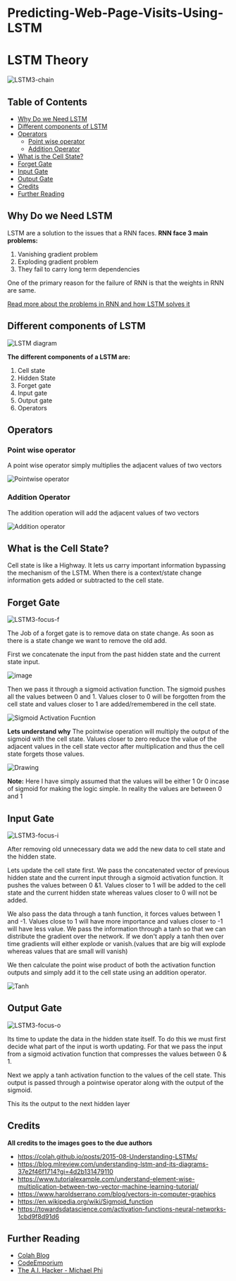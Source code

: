 # Predicting-Web-Page-Visits-Using-LSTM
# LSTM Theory
![LSTM3-chain](https://user-images.githubusercontent.com/22417910/149158585-08f0570b-f959-405e-b4d9-f0002b3a71c5.png)

## Table of Contents
* [Why Do we Need LSTM](#why-do-we-need-lSTM)
* [Different components of LSTM](#different-components-of-lstm)
* [Operators](#operators)
  * [Point wise operator](#point-wise-operator)
  * [Addition Operator](#addition-operator)
* [What is the Cell State?](#what-is-the-cell-state)
* [Forget Gate](#forget-gate)
* [Input Gate](#input-gate)
* [Output Gate](#output-gate)
* [Credits](#credits)
* [Further Reading](#further-reading)


## Why Do we Need LSTM
LSTM are a solution to the issues that a RNN faces. **RNN face 3 main problems:**
1.  Vanishing gradient problem 
2.  Exploding gradient problem 
3. They fail to carry long term dependencies 

One of the primary reason for the failure of RNN is that the weights in RNN are same.

[Read more about the problems in RNN and how LSTM solves it](https://medium.datadriveninvestor.com/how-do-lstm-networks-solve-the-problem-of-vanishing-gradients-a6784971a577)

## Different components of LSTM
![LSTM diagram](https://user-images.githubusercontent.com/22417910/149158642-8116f51a-5b79-4883-a1b0-021ac92d7f16.png)

**The different components of a LSTM are:**
1. Cell state
2. Hidden State
3. Forget gate
4. Input gate
5. Output gate
6. Operators

## Operators
### Point wise operator
A point wise operator simply multiplies the adjacent values of two vectors 

![Pointwise operator](https://user-images.githubusercontent.com/22417910/149158688-3ba1710c-1a54-40b4-a5fb-63ce9bb986a6.png)

### Addition Operator
The addition operation will add the adjacent values of two vectors

![Addition operator](https://user-images.githubusercontent.com/22417910/149158720-57d3eee0-12c3-4e43-85ca-7bca4bef5a78.png)

## What is the Cell State?
Cell state is like a Highway. It lets us carry important information bypassing the mechanism of the LSTM.  When there is a context/state change information gets added or subtracted to the cell state.

## Forget Gate
![LSTM3-focus-f](https://user-images.githubusercontent.com/22417910/149158966-4a0ac42e-696c-4f9c-b57e-5ec03286113f.png)

The Job of a forget gate is to remove data on state change.  As soon as there is a state change we want to remove the old add. 

First we concatenate the input from the past hidden state and the current state input.

![image](https://user-images.githubusercontent.com/22417910/149159034-72513cdb-52d3-4f3c-83da-dae45dfda154.png)

Then we pass it through a sigmoid activation function. The sigmoid pushes all the values between 0 and 1. Values closer to 0 will be forgotten from the cell state and values closer to 1 are added/remembered in the cell state.

![Sigmoid Activation Fucntion](https://user-images.githubusercontent.com/22417910/149159120-05907e0c-3fef-4c42-9868-81015f46e305.png)

**Lets understand why**
The pointwise operation will multiply the output of the sigmoid with the cell state. Values closer to zero reduce the value of the adjacent values in the cell state vector after multiplication and thus the cell state forgets those values.

![Drawing](https://user-images.githubusercontent.com/22417910/149159193-f66d9c67-3d84-49fc-b03f-5b8c4c184ffd.jpeg)

**Note:** Here I have simply assumed that the values will be either 1 0r 0 incase of sigmoid for  making the logic simple. In reality the values are between 0 and 1

## Input Gate
![LSTM3-focus-i](https://user-images.githubusercontent.com/22417910/149159312-6dbc3607-f26e-4de1-8d11-164847d1095c.png)

After removing old unnecessary data we add the new data to cell state and the hidden state.

Lets update the cell state first. We pass the concatenated vector of previous hidden state and the current input through a sigmoid activation function. It pushes the values between 0 &1. Values closer to 1 will be added to the cell state and the current hidden state whereas values closer to 0 will not be added. 

We also pass the data through  a tanh function, it forces values between 1 and -1. Values close to 1 will have more importance and values closer to -1 will have less value. We pass the information through a tanh so that we can distribute the gradient over the network. If we don't apply a tanh then over time gradients will either explode or vanish.(values that are big will explode whereas values that  are small will vanish)

We then calculate the point wise product of both the activation function outputs and simply add it to the cell state using an addition operator.

![Tanh](https://user-images.githubusercontent.com/22417910/149159362-18de4f64-cbf5-439f-adda-975be61eb47b.png)

## Output Gate
![LSTM3-focus-o](https://user-images.githubusercontent.com/22417910/149159387-eebfb364-50f8-4095-8e78-4930fece5ad6.png)

Its time to update the data in the hidden state itself. To do this we must first decide what part of the input is worth updating. For that we pass the input from a sigmoid activation function that compresses the values between 0 & 1.

Next we apply a tanh activation function to the values of the cell state. This output is passed through a pointwise operator along with the output of the sigmoid. 

This its the output to the next hidden layer

## Credits
**All credits to the images goes to the due authors**

- https://colah.github.io/posts/2015-08-Understanding-LSTMs/
- https://blog.mlreview.com/understanding-lstm-and-its-diagrams-37e2f46f1714?gi=4d2b131479110
- https://www.tutorialexample.com/understand-element-wise-multiplication-between-two-vector-machine-learning-tutorial/
- https://www.haroldserrano.com/blog/vectors-in-computer-graphics
- https://en.wikipedia.org/wiki/Sigmoid_function
- https://towardsdatascience.com/activation-functions-neural-networks-1cbd9f8d91d6

## Further Reading
- [Colah Blog](https://colah.github.io/posts/2015-08-Understanding-LSTMs/)
- [CodeEmporium](https://www.youtube.com/watch?v=QciIcRxJvsM)
- [The A.I. Hacker - Michael Phi](https://www.youtube.com/watch?v=8HyCNIVRbSU)
 
